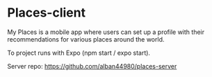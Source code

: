 # Places-client

My Places is a mobile app where users can set up a profile with their recommendations for various places around the world.

To project runs with Expo (npm start / expo start).

Server repo: https://github.com/alban44980/places-server 

